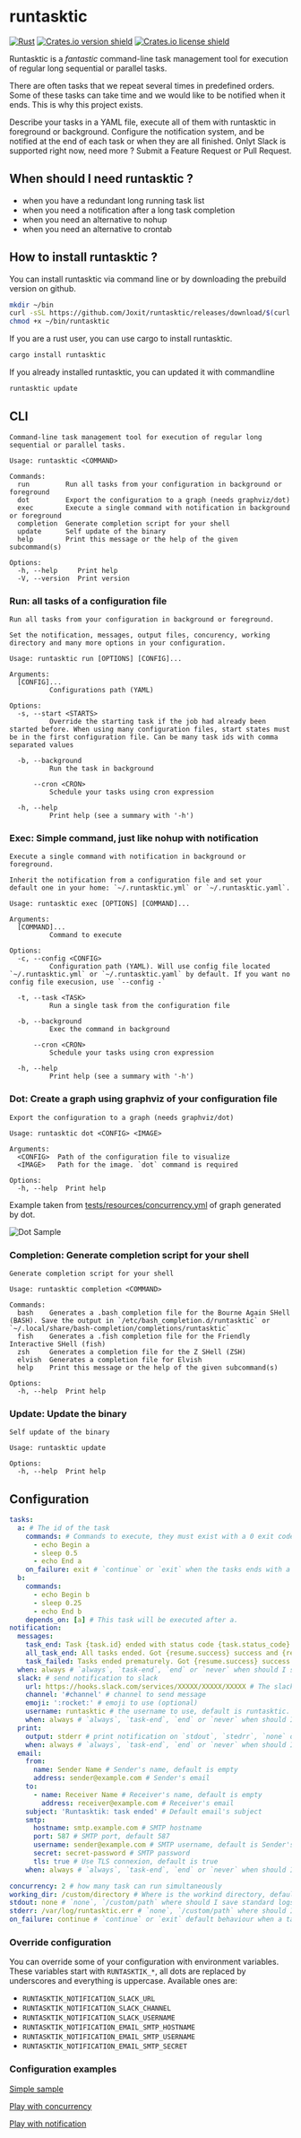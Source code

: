 # runtasktic

[![Rust](https://github.com/Joxit/runtasktic/workflows/Rust/badge.svg)](https://github.com/Joxit/runtasktic/actions?query=workflow%3ARust)
[![Crates.io version shield](https://img.shields.io/crates/v/runtasktic.svg)](https://crates.io/crates/runtasktic)
[![Crates.io license shield](https://img.shields.io/crates/l/runtasktic.svg)](https://crates.io/crates/runtasktic)

Runtasktic is a _fantastic_ command-line task management tool for execution of regular long sequential or parallel tasks.

There are often tasks that we repeat several times in predefined orders. Some of these tasks can take time and we would like to be notified when it ends. This is why this project exists.

Describe your tasks in a YAML file, execute all of them with runtasktic in foreground or background. Configure the notification system, and be notified at the end of each task or when they are all finished. Onlyt Slack is supported right now, need more ? Submit a Feature Request or Pull Request.

## When should I need runtasktic ?

- when you have a redundant long running task list
- when you need a notification after a long task completion
- when you need an alternative to nohup
- when you need an alternative to crontab

## How to install runtasktic ?

You can install runtasktic via command line or by downloading the prebuild version on github.

```bash
mkdir ~/bin
curl -sSL https://github.com/Joxit/runtasktic/releases/download/$(curl -sSL https://api.github.com/repos/Joxit/runtasktic/releases/latest | jq -r '.tag_name')/runtasktic-linux-x86_64 > ~/bin/runtasktic
chmod +x ~/bin/runtasktic
```

If you are a rust user, you can use cargo to install runtasktic.

```bash
cargo install runtasktic
```

If you already installed runtasktic, you can updated it with commandline

```bash
runtasktic update
```

## CLI

```
Command-line task management tool for execution of regular long sequential or parallel tasks.

Usage: runtasktic <COMMAND>

Commands:
  run         Run all tasks from your configuration in background or foreground
  dot         Export the configuration to a graph (needs graphviz/dot)
  exec        Execute a single command with notification in background or foreground
  completion  Generate completion script for your shell
  update      Self update of the binary
  help        Print this message or the help of the given subcommand(s)

Options:
  -h, --help     Print help
  -V, --version  Print version
```

### Run: all tasks of a configuration file

```
Run all tasks from your configuration in background or foreground.

Set the notification, messages, output files, concurency, working directory and many more options in your configuration.

Usage: runtasktic run [OPTIONS] [CONFIG]...

Arguments:
  [CONFIG]...
          Configurations path (YAML)

Options:
  -s, --start <STARTS>
          Override the starting task if the job had already been started before. When using many configuration files, start states must be in the first configuration file. Can be many task ids with comma separated values

  -b, --background
          Run the task in background

      --cron <CRON>
          Schedule your tasks using cron expression

  -h, --help
          Print help (see a summary with '-h')
```

### Exec: Simple command, just like nohup with notification

```
Execute a single command with notification in background or foreground.

Inherit the notification from a configuration file and set your default one in your home: `~/.runtasktic.yml` or `~/.runtasktic.yaml`.

Usage: runtasktic exec [OPTIONS] [COMMAND]...

Arguments:
  [COMMAND]...
          Command to execute

Options:
  -c, --config <CONFIG>
          Configuration path (YAML). Will use config file located `~/.runtasktic.yml` or `~/.runtasktic.yaml` by default. If you want no config file execusion, use `--config -`

  -t, --task <TASK>
          Run a single task from the configuration file

  -b, --background
          Exec the command in background

      --cron <CRON>
          Schedule your tasks using cron expression

  -h, --help
          Print help (see a summary with '-h')
```

### Dot: Create a graph using graphviz of your configuration file

```
Export the configuration to a graph (needs graphviz/dot)

Usage: runtasktic dot <CONFIG> <IMAGE>

Arguments:
  <CONFIG>  Path of the configuration file to visualize
  <IMAGE>   Path for the image. `dot` command is required

Options:
  -h, --help  Print help
```

Example taken from [tests/resources/concurrency.yml](https://github.com/Joxit/runtasktic/blob/main/tests/resources/concurrency.yml) of graph generated by dot.

![Dot Sample](./dot-sample.png)

### Completion: Generate completion script for your shell

```
Generate completion script for your shell

Usage: runtasktic completion <COMMAND>

Commands:
  bash    Generates a .bash completion file for the Bourne Again SHell (BASH). Save the output in `/etc/bash_completion.d/runtasktic` or `~/.local/share/bash-completion/completions/runtasktic`
  fish    Generates a .fish completion file for the Friendly Interactive SHell (fish)
  zsh     Generates a completion file for the Z SHell (ZSH)
  elvish  Generates a completion file for Elvish
  help    Print this message or the help of the given subcommand(s)

Options:
  -h, --help  Print help
```

### Update: Update the binary

```
Self update of the binary

Usage: runtasktic update

Options:
  -h, --help  Print help
```

## Configuration

```yaml
tasks:
  a: # The id of the task
    commands: # Commands to execute, they must exist with a 0 exit code
      - echo Begin a
      - sleep 0.5
      - echo End a
    on_failure: exit # `continue` or `exit` when the tasks ends with a non 0 exit code
  b:
    commands:
      - echo Begin b
      - sleep 0.25
      - echo End b
    depends_on: [a] # This task will be executed after a.
notification:
  messages:
    task_end: Task {task.id} ended with status code {task.status_code} # Availables templates are {task.id}, {task.short_cmd}, {task.full_cmd}, {task.status_code}, {hostname}, {env.*} for environment variables
    all_task_end: All tasks ended. Got {resume.success} success and {resume.failures} failure. # Availables templates are {resulme.success}, {resume.failures}, {hostname}, {env.*} for environment variables
    task_failed: Tasks ended prematurely. Got {resume.success} success and {resume.failures} failure. Contains one critical failure. # Availables templates are {resulme.success}, {resume.failures}, {hostname}, {env.*} for environment variables. Triggered when `on_failure: exit` is used.
  when: always # `always`, `task-end`, `end` or `never` when should I send notification
  slack: # send notification to slack
    url: https://hooks.slack.com/services/XXXXX/XXXXX/XXXXX # The slack server url
    channel: '#channel' # channel to send message
    emoji: ':rocket:' # emoji to use (optional)
    username: runtasktic # the username to use, default is runtasktic.
    when: always # `always`, `task-end`, `end` or `never` when should I send notification
  print:
    output: stderr # print notification on `stdout`, `stedrr`, `none` or `/custom/path`
    when: always # `always`, `task-end`, `end` or `never` when should I send notification
  email:
    from:
      name: Sender Name # Sender's name, default is empty
      address: sender@example.com # Sender's email
    to:
      - name: Receiver Name # Receiver's name, default is empty
        address: receiver@example.com # Receiver's email
    subject: 'Runtasktik: task ended' # Default email's subject
    smtp:
      hostname: smtp.example.com # SMTP hostname
      port: 587 # SMTP port, default 587 
      username: sender@example.com # SMTP username, default is Sender's email
      secret: secret-password # SMTP password
      tls: true # Use TLS connexion, default is true
    when: always # `always`, `task-end`, `end` or `never` when should I send notification

concurrency: 2 # how many task can run simultaneously
working_dir: /custom/directory # Where is the workind directory, default is where your are using runtasktic
stdout: none # `none`, `/custom/path` where should I save standard logs
stderr: /var/log/runtasktic.err # `none`, `/custom/path` where should I save error logs
on_failure: continue # `continue` or `exit` default behaviour when a task fail, default is `continue`
```

### Override configuration

You can override some of your configuration with environment variables. These variables start with `RUNTASKTIK_*`, all dots are replaced by underscores and everything is uppercase.
Available ones are:
- `RUNTASKTIK_NOTIFICATION_SLACK_URL`
- `RUNTASKTIK_NOTIFICATION_SLACK_CHANNEL`
- `RUNTASKTIK_NOTIFICATION_SLACK_USERNAME`
- `RUNTASKTIK_NOTIFICATION_EMAIL_SMTP_HOSTNAME`
- `RUNTASKTIK_NOTIFICATION_EMAIL_SMTP_USERNAME`
- `RUNTASKTIK_NOTIFICATION_EMAIL_SMTP_SECRET`

### Configuration examples

[Simple sample](https://github.com/Joxit/task-scheduler/blob/master/tests/resources/sample.yml)

[Play with concurrency](https://github.com/Joxit/task-scheduler/blob/master/tests/resources/concurrency.yml)

[Play with notification](https://github.com/Joxit/task-scheduler/blob/master/tests/resources/notification.yml)

